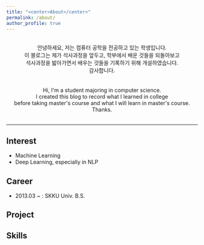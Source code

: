 ```yaml
---
title: "<center>About</center>"
permalink: /about/
author_profile: true
---
```


<!-- <div style="text-align: left"> -->
<!-- <center> <br> -->
<br>
<center> 안녕하세요, 저는 컴퓨터 공학을 전공하고 있는 학생입니다. </center>
<center> 이 블로그는 제가 석사과정을 앞두고, 학부에서 배운 것들을 되돌아보고</center>
<center> 석사과정을 밟아가면서 배우는 것들을 기록하기 위해 개설하였습니다. </center>
<center> 감사합니다. </center>

<!-- #### <center> 안녕하세요, 저는 컴퓨터 공학을 전공하고 있는 학생입니다. </center>
#### <center> 이 블로그는 제가 석사과정을 앞두고, 학부에서 배운 것들을 되돌아보고</center>
#### <center> 석사과정을 밟아가면서 배우는 것들을 기록하기 위해 개설하였습니다. </center>
#### <center> 감사합니다. </center> -->
<!-- </center> -->
<!-- </div> -->
<br>
<br>

<center> Hi, I'm a student majoring in computer science. </center>
<center> I created this blog to record what I learned in college </center>
<center> before taking master's course and what I will learn in master's course. </center>
<center> Thanks. </center>

<!-- #### <center> Hi, I'm a student majoring in computer science. </center>
#### <center> I created this blog to record what I learned in college </center>
#### <center> before taking master's course and what I will learn in master's course. </center>
#### <center> Thanks. </center> -->
<br>

----

## Interest
- Machine Learning
- Deep Learning, especially in NLP

## Career
- 2013.03 ~ : SKKU Univ. B.S.

## Project

## Skills
